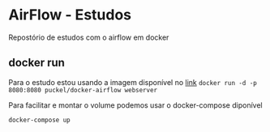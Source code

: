 # AirFlow - Estudos

Repostório de estudos com o airflow em docker

## docker run
Para o estudo estou usando a imagem disponível no [link](https://github.com/puckel/docker-airflow)
`docker run -d -p 8080:8080 puckel/docker-airflow webserver`

Para facilitar e montar o volume podemos usar o docker-compose diponível

`docker-compose up`